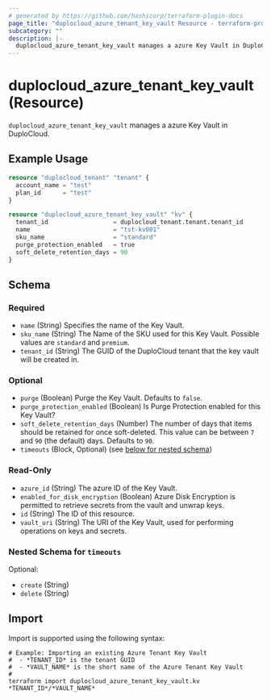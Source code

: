 ```yaml
---
# generated by https://github.com/hashicorp/terraform-plugin-docs
page_title: "duplocloud_azure_tenant_key_vault Resource - terraform-provider-duplocloud"
subcategory: ""
description: |-
  duplocloud_azure_tenant_key_vault manages a azure Key Vault in DuploCloud.
---
```


# duplocloud_azure_tenant_key_vault (Resource)

`duplocloud_azure_tenant_key_vault` manages a azure Key Vault in DuploCloud.

## Example Usage

```terraform
resource "duplocloud_tenant" "tenant" {
  account_name = "test"
  plan_id      = "test"
}

resource "duplocloud_azure_tenant_key_vault" "kv" {
  tenant_id                  = duplocloud_tenant.tenant.tenant_id
  name                       = "tst-kv001"
  sku_name                   = "standard"
  purge_protection_enabled   = true
  soft_delete_retention_days = 90
}
```

<!-- schema generated by tfplugindocs -->
## Schema

### Required

- `name` (String) Specifies the name of the Key Vault.
- `sku_name` (String) The Name of the SKU used for this Key Vault. Possible values are `standard` and `premium`.
- `tenant_id` (String) The GUID of the DuploCloud tenant that the key vault will be created in.

### Optional

- `purge` (Boolean) Purge the Key Vault. Defaults to `false`.
- `purge_protection_enabled` (Boolean) Is Purge Protection enabled for this Key Vault?
- `soft_delete_retention_days` (Number) The number of days that items should be retained for once soft-deleted. This value can be between `7` and `90` (the default) days. Defaults to `90`.
- `timeouts` (Block, Optional) (see [below for nested schema](#nestedblock--timeouts))

### Read-Only

- `azure_id` (String) The azure ID of the Key Vault.
- `enabled_for_disk_encryption` (Boolean) Azure Disk Encryption is permitted to retrieve secrets from the vault and unwrap keys.
- `id` (String) The ID of this resource.
- `vault_uri` (String) The URI of the Key Vault, used for performing operations on keys and secrets.

<a id="nestedblock--timeouts"></a>
### Nested Schema for `timeouts`

Optional:

- `create` (String)
- `delete` (String)

## Import

Import is supported using the following syntax:

```shell
# Example: Importing an existing Azure Tenant Key Vault
#  - *TENANT_ID* is the tenant GUID
#  - *VAULT_NAME* is the short name of the Azure Tenant Key Vault
#
terraform import duplocloud_azure_tenant_key_vault.kv *TENANT_ID*/*VAULT_NAME*
```
